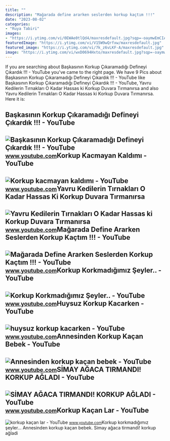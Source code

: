 ```yaml
---
title: ""
description: "Mağarada define ararken seslerden korkup kaçtım !!!"
date: "2023-08-02"
categories:
- "Ruya Tabiri"
images:
- "https://i.ytimg.com/vi/0EWAe0tlQd4/maxresdefault.jpg?sqp=-oaymwEmCIAKENAF8quKqQMa8AEB-AGUA4AC0AWKAgwIABABGGUgUihCMA8=&amp;rs=AOn4CLBKWWhkWrXn_D_pT5LXgEpsJablzw"
featuredImage: "https://i.ytimg.com/vi/V15W9wQrfxw/maxresdefault.jpg"
featured_image: "https://i.ytimg.com/vi/7k_z6vLKF-A/maxresdefault.jpg"
image: "https://i.ytimg.com/vi/wxD0694Hxto/maxresdefault.jpg?sqp=-oaymwEmCIAKENAF8quKqQMa8AEB-AHKCYAC0AWKAgwIABABGGMgYyhjMA8=&amp;rs=AOn4CLAOOw4jfkNBaLUh3VJpAD5aBT66KQ"
---
```


If you are searching about Başkasının Korkup Çıkaramadığı Defineyi Çıkardık !!! - YouTube you've came to the right page. We have 9 Pics about Başkasının Korkup Çıkaramadığı Defineyi Çıkardık !!! - YouTube like Başkasının Korkup Çıkaramadığı Defineyi Çıkardık !!! - YouTube, Yavru Kedilerin Tırnakları O Kadar Hassas ki Korkup Duvara Tırmanırsa and also Yavru Kedilerin Tırnakları O Kadar Hassas ki Korkup Duvara Tırmanırsa. Here it is:

Başkasının Korkup Çıkaramadığı Defineyi Çıkardık !!! - YouTube
--------------------------------------------------------------

 ![Başkasının Korkup Çıkaramadığı Defineyi Çıkardık !!! - YouTube](https://i.ytimg.com/vi/V15W9wQrfxw/maxresdefault.jpg) <small>www.youtube.com</small>Korkup Kacmayan Kaldımı - YouTube
---------------------------------

 ![Korkup kacmayan kaldımı - YouTube](https://i.ytimg.com/vi/JuE0PP2DEF0/maxresdefault.jpg) <small>www.youtube.com</small>Yavru Kedilerin Tırnakları O Kadar Hassas Ki Korkup Duvara Tırmanırsa
---------------------------------------------------------------------

 ![Yavru Kedilerin Tırnakları O Kadar Hassas ki Korkup Duvara Tırmanırsa](https://i.ytimg.com/vi/FF4JWq6oqXI/maxresdefault.jpg) <small>www.youtube.com</small>Mağarada Define Ararken Seslerden Korkup Kaçtım !!! - YouTube
-------------------------------------------------------------

 ![Mağarada Define Ararken Seslerden Korkup Kaçtım !!! - YouTube](https://i.ytimg.com/vi/uWMoAsH9PIo/maxresdefault.jpg) <small>www.youtube.com</small>Korkup Korkmadığımız Şeyler.. - YouTube
---------------------------------------

 ![Korkup Korkmadığımız Şeyler.. - YouTube](https://i.ytimg.com/vi/iA7TBcoFvGA/maxresdefault.jpg?sqp=-oaymwEmCIAKENAF8quKqQMa8AEB-AHUBoAC4AOKAgwIABABGBEgYyhyMA8=&rs=AOn4CLDODKq0WvM4gD9FHrBnYh0MIbD0vA) <small>www.youtube.com</small>Huysuz Korkup Kacarken - YouTube
--------------------------------

 ![huysuz korkup kacarken - YouTube](https://i.ytimg.com/vi/JuCeKjTx2zw/maxresdefault.jpg?sqp=-oaymwEmCIAKENAF8quKqQMa8AEB-AH-CYAC0AWKAgwIABABGFIgZSgvMA8=&rs=AOn4CLBLtrz_Ovk1yKlZCioD1UugygCorw) <small>www.youtube.com</small>Annesinden Korkup Kaçan Bebek - YouTube
---------------------------------------

 ![Annesinden korkup kaçan bebek - YouTube](https://i.ytimg.com/vi/0EWAe0tlQd4/maxresdefault.jpg?sqp=-oaymwEmCIAKENAF8quKqQMa8AEB-AGUA4AC0AWKAgwIABABGGUgUihCMA8=&rs=AOn4CLBKWWhkWrXn_D_pT5LXgEpsJablzw) <small>www.youtube.com</small>SİMAY AĞACA TIRMANDI! KORKUP AĞLADI - YouTube
---------------------------------------------

 ![SİMAY AĞACA TIRMANDI! KORKUP AĞLADI - YouTube](https://i.ytimg.com/vi/7k_z6vLKF-A/maxresdefault.jpg) <small>www.youtube.com</small>Korkup Kaçan Lar - YouTube
--------------------------

 ![korkup kaçan lar - YouTube](https://i.ytimg.com/vi/wxD0694Hxto/maxresdefault.jpg?sqp=-oaymwEmCIAKENAF8quKqQMa8AEB-AHKCYAC0AWKAgwIABABGGMgYyhjMA8=&rs=AOn4CLAOOw4jfkNBaLUh3VJpAD5aBT66KQ) <small>www.youtube.com</small>Korkup korkmadığımız şeyler... Annesinden korkup kaçan bebek. Si̇may ağaca tirmandi! korkup ağladi

